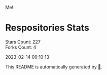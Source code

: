 Me!

# Respositories Stats
Stars Count: 227  
Forks Count: 4

2023-02-14 00:10:13  

This README is automatically generated by [🐰](https://github.com/rnitta/rnitta).
